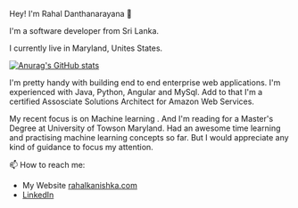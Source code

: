 
Hey! I'm Rahal Danthanarayana 👋

I'm a software developer from Sri Lanka. 

I currently live in Maryland, Unites States.

[![Anurag's GitHub stats](https://github-readme-stats.vercel.app/api?username=Rahal-Kanishka&hide_rank=true)](https://github.com/anuraghazra/github-readme-stats)

I'm pretty handy with building end to end enterprise web applications. I'm experienced with Java, Python, Angular and MySql. Add to that I'm a certified Assosciate Solutions Architect for Amazon Web Services.

My recent focus is on Machine learning . And I'm reading for a Master's Degree at University of Towson Maryland. Had an awesome time learning and practising machine learning concepts so far. But I would appreciate any kind of guidance to focus my attention.

<!--
**Rahal-Kanishka/Rahal-Kanishka** is a ✨ _special_ ✨ repository because its `README.md` (this file) appears on your GitHub profile.

Here are some ideas to get you started:

- 🔭 I’m currently working on ...
- 🌱 I’m currently learning ...
- 👯 I’m looking to collaborate on ...
- 🤔 I’m looking for help with ...
- 💬 Ask me about ...
- 📫 How to reach me: ...
- 😄 Pronouns: ...
- ⚡ Fun fact: ...
-->

📫 How to reach me: 
- My Website [rahalkanishka.com](https://www.rahalkanishka.com)
- [LinkedIn](https://www.linkedin.com/in/rahaldanthanrayana)
